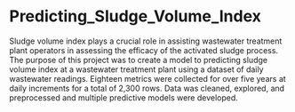 # Predicting_Sludge_Volume_Index
Sludge volume index plays a crucial role in assisting wastewater treatment plant operators in assessing the efficacy of the activated sludge process. The purpose of this project was to create a model to predicting sludge volume index at a wastewater treatment plant using a dataset of daily wastewater readings. Eighteen metrics were collected for over five years at daily increments for a total of 2,300 rows. Data was cleaned, explored, and preprocessed and multiple predictive models were developed.
